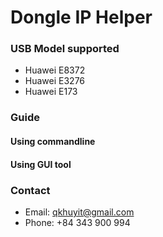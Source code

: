 # Dongle IP Helper
### USB Model supported
 - Huawei E8372
 - Huawei E3276
 - Huawei E173

### Guide
#### Using commandline

#### Using GUI tool

### Contact
- Email: qkhuyit@gmail.com
- Phone: +84 343 900 994

